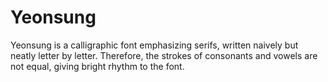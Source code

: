 # Yeonsung
Yeonsung is a calligraphic font emphasizing serifs, written naively but neatly letter by letter. Therefore, the strokes of consonants and vowels are not equal, giving bright rhythm to the font.
